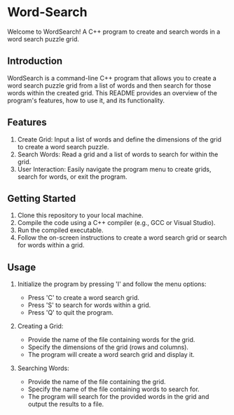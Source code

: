 # Word-Search

Welcome to WordSearch!
A C++ program to create and search words in a word search puzzle grid.

Introduction
-------------
WordSearch is a command-line C++ program that allows you to create a word search puzzle grid from a list of words and then search for those words within the created grid. This README provides an overview of the program's features, how to use it, and its functionality.

Features
---------
1. Create Grid: Input a list of words and define the dimensions of the grid to create a word search puzzle.
2. Search Words: Read a grid and a list of words to search for within the grid.
3. User Interaction: Easily navigate the program menu to create grids, search for words, or exit the program.

Getting Started
---------------
1. Clone this repository to your local machine.
2. Compile the code using a C++ compiler (e.g., GCC or Visual Studio).
3. Run the compiled executable.
4. Follow the on-screen instructions to create a word search grid or search for words within a grid.

Usage
-----
1. Initialize the program by pressing 'I' and follow the menu options:
   - Press 'C' to create a word search grid.
   - Press 'S' to search for words within a grid.
   - Press 'Q' to quit the program.

2. Creating a Grid:
   - Provide the name of the file containing words for the grid.
   - Specify the dimensions of the grid (rows and columns).
   - The program will create a word search grid and display it.

3. Searching Words:
   - Provide the name of the file containing the grid.
   - Specify the name of the file containing words to search for.
   - The program will search for the provided words in the grid and output the results to a file.
